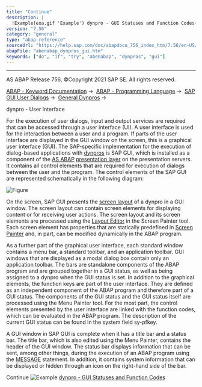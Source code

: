 ```yaml
---
title: "Continue"
description: |
  !Example(exa.gif 'Example') dynpro - GUI Statuses and Function Codes(https://help.sap.com/doc/abapdocu_756_index_htm/7.56/en-US/abendynpro_gui_status_abexa.htm)
version: "7.56"
category: "general"
type: "abap-reference"
sourceUrl: "https://help.sap.com/doc/abapdocu_756_index_htm/7.56/en-US/abenabap_dynpros_gui.htm"
abapFile: "abenabap_dynpros_gui.htm"
keywords: ["do", "if", "try", "abenabap", "dynpros", "gui"]
---
```


* * *

AS ABAP Release 756, ©Copyright 2021 SAP SE. All rights reserved.

[ABAP - Keyword Documentation](https://help.sap.com/doc/abapdocu_756_index_htm/7.56/en-US/abenabap.htm) →  [ABAP - Programming Language](https://help.sap.com/doc/abapdocu_756_index_htm/7.56/en-US/abenabap_reference.htm) →  [SAP GUI User Dialogs](https://help.sap.com/doc/abapdocu_756_index_htm/7.56/en-US/abenabap_screens.htm) →  [General Dynpros](https://help.sap.com/doc/abapdocu_756_index_htm/7.56/en-US/abenabap_dynpros.htm) → 

dynpro - User Interface

For the execution of user dialogs, input and output services are required that can be accessed through a user interface (UI). A user interface is used for the interaction between a user and a program. If parts of the user interface are displayed in the GUI window on the screen, this is a graphical user interface (GUI). The SAP-specific implementation for the execution of dialog-based applications with [dynpros](https://help.sap.com/doc/abapdocu_756_index_htm/7.56/en-US/abenas_abap_glosry.htm "Glossary Entry") is SAP GUI, which is installed as a component of the [AS ABAP](https://help.sap.com/doc/abapdocu_756_index_htm/7.56/en-US/abenas_abap_glosry.htm "Glossary Entry") [presentation layer](https://help.sap.com/doc/abapdocu_756_index_htm/7.56/en-US/abenpresentation_layer_glosry.htm "Glossary Entry") on the presentation servers. It contains all control elements that are required for execution of dialogs between the user and the program. The control elements of the SAP GUI are represented schematically in the following diagram:

![Figure](bdoc_gui.gif)

On the screen, SAP GUI presents the [screen layout](https://help.sap.com/doc/abapdocu_756_index_htm/7.56/en-US/abenscreen_glosry.htm "Glossary Entry") of a dynpro in a GUI window. The screen layout can contain screen elements for displaying content or for receiving user actions. The screen layout and its screen elements are processed using the [Layout Editor](https://help.sap.com/doc/abapdocu_756_index_htm/7.56/en-US/abenlayout_editor_glosry.htm "Glossary Entry") in the Screen Painter tool. Each screen element has properties that are statically predefined in [Screen Painter](https://help.sap.com/doc/abapdocu_756_index_htm/7.56/en-US/abenscreen_painter_glosry.htm "Glossary Entry") and, in part, can be modified dynamically in the ABAP program.

As a further part of the graphical user interface, each standard window contains a menu bar, a standard toolbar, and an application toolbar. GUI windows that are displayed as a modal dialog box contain only an application toolbar. The bars are standalone components of the ABAP program and are grouped together in a GUI status, as well as being assigned to a dynpro when the GUI status is set. In addition to the graphical elements, the function keys are part of the user interface. They are defined as an independent component of the ABAP program and therefore part of a GUI status. The components of the GUI status and the GUI status itself are processed using the Menu Painter tool. For the most part, the control elements presented by the user interface are linked with the function codes, which can be evaluated in the ABAP program. The description of the current GUI status can be found in the system field sy-pfkey.

A GUI window in SAP GUI is complete when it has a title bar and a status bar. The title bar, which is also edited using the Menu Painter, contains the header of the GUI window. The status bar displays information that can be sent, among other things, during the execution of an ABAP program using the [MESSAGE](https://help.sap.com/doc/abapdocu_756_index_htm/7.56/en-US/abapmessage.htm) statement. In addition, it contains system information that can be displayed or hidden through an icon on the right-hand side of the bar.

Continue
![Example](exa.gif "Example") [dynpro - GUI Statuses and Function Codes](https://help.sap.com/doc/abapdocu_756_index_htm/7.56/en-US/abendynpro_gui_status_abexa.htm)
